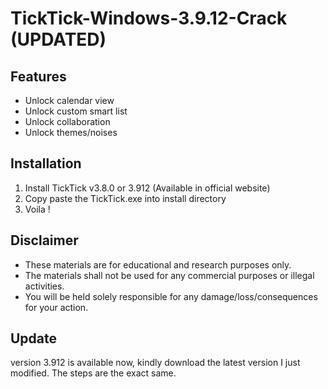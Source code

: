 # TickTick-Windows-3.9.12-Crack (UPDATED)
Features
----------
- Unlock calendar view
- Unlock custom smart list
- Unlock collaboration
- Unlock themes/noises

Installation
------------
1. Install TickTick v3.8.0 or 3.912 (Available in official website)
2. Copy paste the TickTick.exe into install directory
3. Voila !

Disclaimer
-------------
- These materials are for educational and research purposes only.
- The materials shall not be used for any commercial purposes or illegal activities.
- You will be held solely responsible for any damage/loss/consequences for your action.

Update
-------------
version 3.912 is available now, kindly download the latest version I just modified. 
The steps are the exact same.

